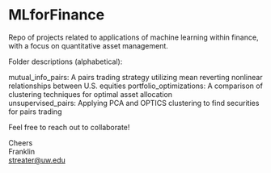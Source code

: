 # MLforFinance

Repo of projects related to applications of machine learning within finance, with a focus on quantitative asset management.  

Folder descriptions (alphabetical):  

mutual_info_pairs: A pairs trading strategy utilizing mean reverting nonlinear relationships between U.S. equities
portfolio_optimizations: A comparison of clustering techniques for optimal asset allocation  
unsupervised_pairs: Applying PCA and OPTICS clustering to find securities for pairs trading  

Feel free to reach out to collaborate!

Cheers  
Franklin  
streater@uw.edu

